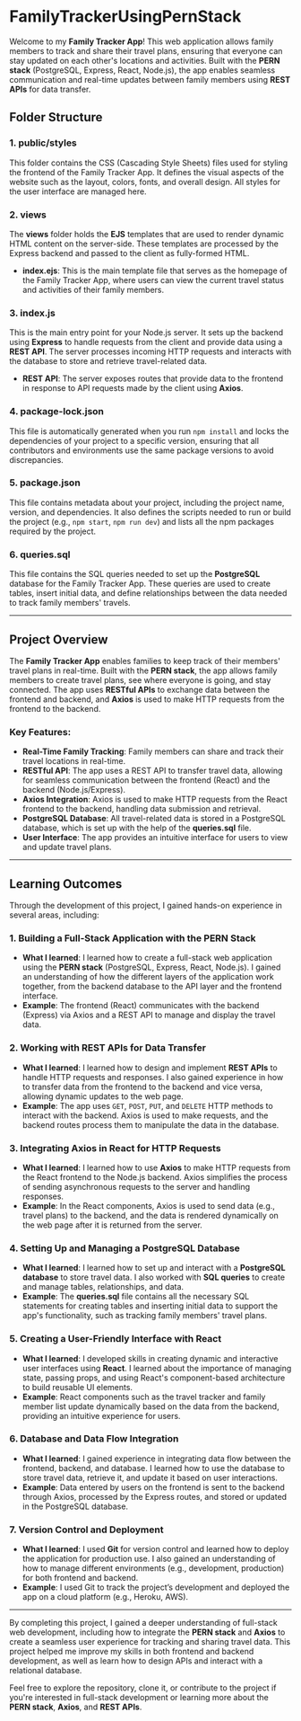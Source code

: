 # FamilyTrackerUsingPernStack

Welcome to my **Family Tracker App**! This web application allows family members to track and share their travel plans, ensuring that everyone can stay updated on each other's locations and activities. Built with the **PERN stack** (PostgreSQL, Express, React, Node.js), the app enables seamless communication and real-time updates between family members using **REST APIs** for data transfer.

## Folder Structure

### 1. **public/styles**
This folder contains the CSS (Cascading Style Sheets) files used for styling the frontend of the Family Tracker App. It defines the visual aspects of the website such as the layout, colors, fonts, and overall design. All styles for the user interface are managed here.

### 2. **views**
The **views** folder holds the **EJS** templates that are used to render dynamic HTML content on the server-side. These templates are processed by the Express backend and passed to the client as fully-formed HTML.

- **index.ejs**: This is the main template file that serves as the homepage of the Family Tracker App, where users can view the current travel status and activities of their family members.

### 3. **index.js**
This is the main entry point for your Node.js server. It sets up the backend using **Express** to handle requests from the client and provide data using a **REST API**. The server processes incoming HTTP requests and interacts with the database to store and retrieve travel-related data.

- **REST API**: The server exposes routes that provide data to the frontend in response to API requests made by the client using **Axios**.

### 4. **package-lock.json**
This file is automatically generated when you run `npm install` and locks the dependencies of your project to a specific version, ensuring that all contributors and environments use the same package versions to avoid discrepancies.

### 5. **package.json**
This file contains metadata about your project, including the project name, version, and dependencies. It also defines the scripts needed to run or build the project (e.g., `npm start`, `npm run dev`) and lists all the npm packages required by the project.

### 6. **queries.sql**
This file contains the SQL queries needed to set up the **PostgreSQL** database for the Family Tracker App. These queries are used to create tables, insert initial data, and define relationships between the data needed to track family members' travels.

---

## Project Overview

The **Family Tracker App** enables families to keep track of their members' travel plans in real-time. Built with the **PERN stack**, the app allows family members to create travel plans, see where everyone is going, and stay connected. The app uses **RESTful APIs** to exchange data between the frontend and backend, and **Axios** is used to make HTTP requests from the frontend to the backend.

### Key Features:
- **Real-Time Family Tracking**: Family members can share and track their travel locations in real-time.
- **RESTful API**: The app uses a REST API to transfer travel data, allowing for seamless communication between the frontend (React) and the backend (Node.js/Express).
- **Axios Integration**: Axios is used to make HTTP requests from the React frontend to the backend, handling data submission and retrieval.
- **PostgreSQL Database**: All travel-related data is stored in a PostgreSQL database, which is set up with the help of the **queries.sql** file.
- **User Interface**: The app provides an intuitive interface for users to view and update travel plans.

---

## Learning Outcomes

Through the development of this project, I gained hands-on experience in several areas, including:

### 1. **Building a Full-Stack Application with the PERN Stack**
- **What I learned**: I learned how to create a full-stack web application using the **PERN stack** (PostgreSQL, Express, React, Node.js). I gained an understanding of how the different layers of the application work together, from the backend database to the API layer and the frontend interface.
- **Example**: The frontend (React) communicates with the backend (Express) via Axios and a REST API to manage and display the travel data.

### 2. **Working with REST APIs for Data Transfer**
- **What I learned**: I learned how to design and implement **REST APIs** to handle HTTP requests and responses. I also gained experience in how to transfer data from the frontend to the backend and vice versa, allowing dynamic updates to the web page.
- **Example**: The app uses `GET`, `POST`, `PUT`, and `DELETE` HTTP methods to interact with the backend. Axios is used to make requests, and the backend routes process them to manipulate the data in the database.

### 3. **Integrating Axios in React for HTTP Requests**
- **What I learned**: I learned how to use **Axios** to make HTTP requests from the React frontend to the Node.js backend. Axios simplifies the process of sending asynchronous requests to the server and handling responses.
- **Example**: In the React components, Axios is used to send data (e.g., travel plans) to the backend, and the data is rendered dynamically on the web page after it is returned from the server.

### 4. **Setting Up and Managing a PostgreSQL Database**
- **What I learned**: I learned how to set up and interact with a **PostgreSQL database** to store travel data. I also worked with **SQL queries** to create and manage tables, relationships, and data.
- **Example**: The **queries.sql** file contains all the necessary SQL statements for creating tables and inserting initial data to support the app's functionality, such as tracking family members' travel plans.

### 5. **Creating a User-Friendly Interface with React**
- **What I learned**: I developed skills in creating dynamic and interactive user interfaces using **React**. I learned about the importance of managing state, passing props, and using React's component-based architecture to build reusable UI elements.
- **Example**: React components such as the travel tracker and family member list update dynamically based on the data from the backend, providing an intuitive experience for users.

### 6. **Database and Data Flow Integration**
- **What I learned**: I gained experience in integrating data flow between the frontend, backend, and database. I learned how to use the database to store travel data, retrieve it, and update it based on user interactions.
- **Example**: Data entered by users on the frontend is sent to the backend through Axios, processed by the Express routes, and stored or updated in the PostgreSQL database.

### 7. **Version Control and Deployment**
- **What I learned**: I used **Git** for version control and learned how to deploy the application for production use. I also gained an understanding of how to manage different environments (e.g., development, production) for both frontend and backend.
- **Example**: I used Git to track the project’s development and deployed the app on a cloud platform (e.g., Heroku, AWS).

---

By completing this project, I gained a deeper understanding of full-stack web development, including how to integrate the **PERN stack** and **Axios** to create a seamless user experience for tracking and sharing travel data. This project helped me improve my skills in both frontend and backend development, as well as learn how to design APIs and interact with a relational database.

Feel free to explore the repository, clone it, or contribute to the project if you're interested in full-stack development or learning more about the **PERN stack**, **Axios**, and **REST APIs**.
